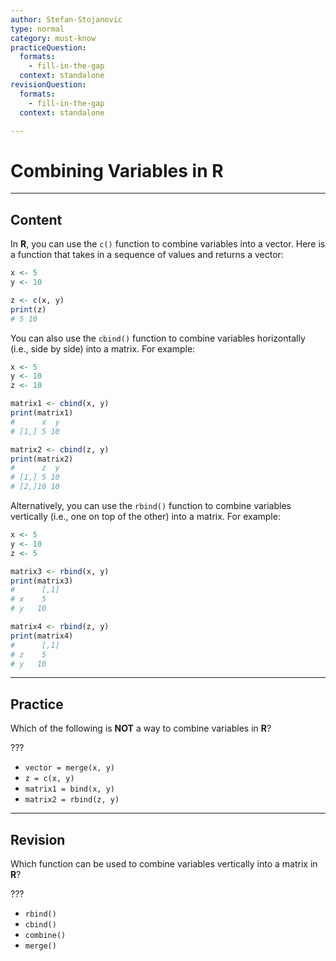```yaml
---
author: Stefan-Stojanovic
type: normal
category: must-know
practiceQuestion:
  formats:
    - fill-in-the-gap
  context: standalone
revisionQuestion:
  formats:
    - fill-in-the-gap
  context: standalone

---
```


# Combining Variables in R

---

## Content

In **R**, you can use the `c()` function to combine variables into a vector. Here is a function that takes in a sequence of values and returns a vector:
```r
x <- 5
y <- 10

z <- c(x, y)
print(z)
# 5 10
```

You can also use the `cbind()` function to combine variables horizontally (i.e., side by side) into a matrix. For example:
```r
x <- 5
y <- 10
z <- 10

matrix1 <- cbind(x, y)
print(matrix1)
#      x  y
# [1,] 5 10

matrix2 <- cbind(z, y)
print(matrix2)
#      z  y
# [1,] 5 10
# [2,]10 10
```

Alternatively, you can use the `rbind()` function to combine variables vertically (i.e., one on top of the other) into a matrix. For example:
```r
x <- 5
y <- 10
z <- 5

matrix3 <- rbind(x, y)
print(matrix3)
#      [,1]
# x    5
# y   10

matrix4 <- rbind(z, y)
print(matrix4)
#      [,1]
# z    5
# y   10
```


---
## Practice

Which of the following is **NOT** a way to combine variables in **R**?

???

- `vector = merge(x, y)`
- `z = c(x, y)`
- `matrix1 = bind(x, y)`
- `matrix2 = rbind(z, y)`

---
## Revision

Which function can be used to combine variables vertically into a matrix in **R**?

???

- `rbind()`
- `cbind()`
- `combine()`
- `merge()`